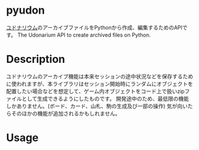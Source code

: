# pyudon
[ユドナリウム](https://github.com/TK11235/udonarium)のアーカイブファイルをPythonから作成、編集するためのAPIです。
The Udonarium API to create archived files on Python.

# Description
ユドナリウムのアーカイブ機能は本来セッションの途中状況などを保存するために使われますが、本ライブラリはセッション開始時にランダムにオブジェクトを配置したい場合などを想定して、ゲーム内オブジェクトをコード上で扱いzipファイルとして生成できるようにしたものです。
開発途中のため、最低限の機能しかありません。(ボード、カード、山札、駒の生成及び一部の操作)
気が向いたらそのほかの機能が追加されるかもしれません。

# Usage
